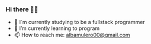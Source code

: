 ### Hi there 👋🏻

- 🔭 I´m currently studying to be a fullstack programmer
- 🌱 I’m currently learning to program
- 📫 How to reach me: albamulero00@gmail.com


